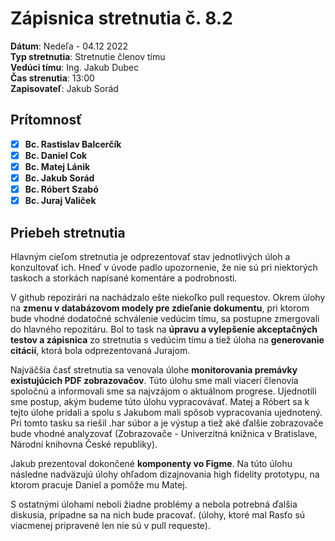 # Zápisnica stretnutia č. 8.2

**Dátum**: Nedeľa - 04.12 2022  
**Typ stretnutia**: Stretnutie členov tímu     
**Vedúci tímu**: Ing. Jakub Dubec      
**Čas strenutia**: 13:00     
**Zapisovateľ**: Jakub Sorád

## Prítomnosť

- [x] **Bc. Rastislav Balcerčík**
- [x] **Bc. Daniel Cok**
- [x] **Bc. Matej Lánik**
- [x] **Bc. Jakub Sorád**
- [x] **Bc. Róbert Szabó**
- [x] **Bc. Juraj Valiček**

## Priebeh stretnutia

Hlavným cieľom stretnutia je odprezentovať stav jednotlivých úloh a konzultovať ich. Hneď v úvode padlo upozornenie, že nie sú pri niektorých taskoch a storkách napísané komentáre a podrobnosti.

V github repozirári na nachádzalo ešte niekoľko pull requestov. Okrem úlohy na **zmenu v databázovom modely pre zdieľanie dokumentu**, pri ktorom bude vhodné dodatočné schválenie vedúcim tímu, sa postupne zmergovali do hlavného repozitáru. Bol to task na **úpravu a vylepšenie akceptačných testov a zápisnica** zo stretnutia s vedúcim tímu a tiež úloha na **generovanie citácií**, ktorá bola odprezentovaná Jurajom.

Najväčšia časť stretnutia sa venovala úlohe **monitorovania premávky existujúcich PDF zobrazovačov**. Túto úlohu sme mali viacerí členovia spoločnú a informovali sme sa najvzájom o aktuálnom progrese. Ujednotili sme postup, akým budeme túto úlohu vypracovávať. Matej a Róbert sa k tejto úlohe pridali a spolu s Jakubom mali spôsob vypracovania ujednotený. Pri tomto tasku sa riešil .har súbor a je výstup a tiež aké ďalšie zobrazovače bude vhodné analyzovať (Zobrazovače - Univerzitná knižnica v Bratislave, Národní knihovna České republiky).

Jakub prezentoval dokončené **komponenty vo Figme**. Na túto úlohu následne nadväzujú úlohy ohľadom dizajnovania high fidelity prototypu, na ktorom pracuje Daniel a pomôže mu Matej.

S ostatnými úlohami neboli žiadne problémy a nebola potrebná ďalšia diskusia, prípadne sa na nich bude pracovať. (úlohy, ktoré mal Rasťo sú viacmenej pripravené len nie sú v pull requeste).

